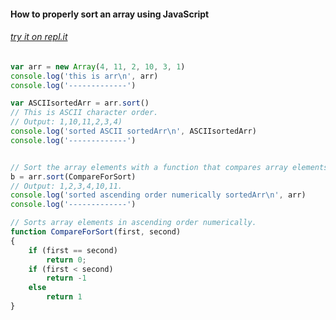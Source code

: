 #### How to properly sort an array using JavaScript

###### [try it on repl.it](https://repl.it/@jasenmichael/properlySortingArrays)

```javascript
var arr = new Array(4, 11, 2, 10, 3, 1)  
console.log('this is arr\n', arr)
console.log('-------------')

var ASCIIsortedArr = arr.sort()
// This is ASCII character order.  
// Output: 1,10,11,2,3,4)  
console.log('sorted ASCII sortedArr\n', ASCIIsortedArr)
console.log('-------------')


// Sort the array elements with a function that compares array elements.  
b = arr.sort(CompareForSort) 
// Output: 1,2,3,4,10,11.  
console.log('sorted ascending order numerically sortedArr\n', arr)
console.log('-------------')

// Sorts array elements in ascending order numerically.  
function CompareForSort(first, second)  
{  
    if (first == second)  
        return 0;  
    if (first < second)  
        return -1
    else  
        return 1  
}
```

